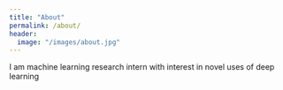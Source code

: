 ```yaml
---
title: "About"
permalink: /about/
header:
  image: "/images/about.jpg"
---
```


I am machine learning research intern with interest in novel uses of deep learning

